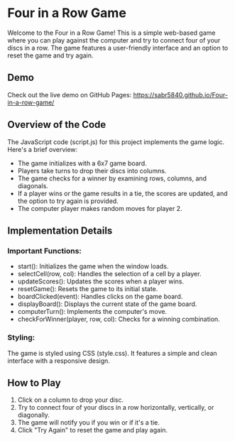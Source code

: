 # Four in a Row Game

Welcome to the Four in a Row Game! This is a simple web-based game where you can play against the computer and try to connect four of your discs in a row. The game features a user-friendly interface and an option to reset the game and try again.

## Demo

Check out the live demo on GitHub Pages: https://sabr5840.github.io/Four-in-a-row-game/

## Overview of the Code

The JavaScript code (script.js) for this project implements the game logic. Here's a brief overview:

- The game initializes with a 6x7 game board.
- Players take turns to drop their discs into columns.
- The game checks for a winner by examining rows, columns, and diagonals.
- If a player wins or the game results in a tie, the scores are updated, and the option to try again is provided.
- The computer player makes random moves for player 2.

## Implementation Details

### Important Functions:
- start(): Initializes the game when the window loads.
- selectCell(row, col): Handles the selection of a cell by a player.
- updateScores(): Updates the scores when a player wins.
- resetGame(): Resets the game to its initial state.
- boardClicked(event): Handles clicks on the game board.
- displayBoard(): Displays the current state of the game board.
- computerTurn(): Implements the computer's move.
- checkForWinner(player, row, col): Checks for a winning combination.

### Styling:
The game is styled using CSS (style.css). It features a simple and clean interface with a responsive design.

## How to Play

1. Click on a column to drop your disc.
2. Try to connect four of your discs in a row horizontally, vertically, or diagonally.
3. The game will notify you if you win or if it's a tie.
4. Click "Try Again" to reset the game and play again.